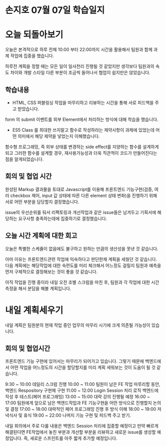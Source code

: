 # 손지호 07월 07일 학습일지

# 오늘 되돌아보기

오늘은 본격적으로 하루 전체 10:00 부터 22:00까지 시간을 활용해서 팀원과 함께 과제 작업에 집중을 했습니다.

하루전 계획을 정할 때는 모든 일이 일사천리 진행될 것 같았지만 생각보다 팀원과의 속도 차이와 개발 스타일 다른 부분이 조금씩
들어나서 협업이 쉽지만은 않았습니다.

## 학습내용

- HTML, CSS 퍼블링싱 작업을 마무리하고 리뷰하는 시간을 통해 서로 피드백을 주고 받았습니다.

form 의 submit 이벤트를 외부 Element에서 처리하는 방식에 대해 학습을 했습니다.

- ES5 Class 를 최대한 쓰지말고 함수로 작성하라는 제약사항이 과제에 있었는데 어떤 의미에서 해당 제약을 넣었는지 이해했습니다.

함수형 프로그래밍, 즉 외부 상태를 변경하는 side effect를 지양하는 함수를 설계하게 되고 그러한 함수를 설계할 경우, 재사용가능성과 더욱 직관적이 코드가 만들어진다는 점을 알게되었습니다.

## 회의 및 협업 시간

완성된 Markup 결과물을 토대로 Javascript를 이용해 프론트엔드 기능구현(검증, 여러 checkbox 제어, input 값 상태에 따른 다른 element 상태 변화)을 진행하기 위해 서로 어떤 부분을 담당할지 결정했습니다.

issue의 우선순위를 둬서 리팩토링과 개선작업과 같은 issue들은 남겨두고 기획서에 해당하는 요구사항 충족하는데에 집중하기로 결정했습니다.

## 오늘 시간 계획에 대한 회고

오늘은 특별한 스케쥴이 없음에도 불구하고 원하는 만큼의 생산성을 못낸 것 같습니다.

아마 이유는 프론트엔드관련 작업에 익숙하다고 판단한채 계획을 세웠던 것 같습니다. 다음 계획에는 해당작업에 대한 숙련도를 미리 체크해서 어느정도 걸릴지 팀원과 예측을 먼저 구체적으로 결정해보는 것이 좋을 것 같습니다.

아직 작업을 진행 중이라 내일 오전 조별 스크럼을 마친 후, 팀원과 각 작업에 대한 시간 측정을 해서 분담을 해볼 계획입니다.

# 내일 계획세우기

내일 계획은 팀원분의 현재 작업 중인 업무의 마무리 시기에 크게 의존될 가능성이 있습니다.

## 회의 및 협업시간

프론트엔드 기능 구현에 있어서는 마무리가 되어가고 있습니다. 그렇기 때문에 백엔드에서 어떤 작업을 어느정도의 시간을 할당할지를 미리 계획 세워보는 것이 도움이 될 것 같습니다.

9:30 ~ 10:00 데일리 스크럼 진행
10:00 ~ 11:00 팀원이 남은 FE 작업 마루리할 동안, 백엔드 Respository 구현체 구현
11:00 ~ 12:00 Login Session 처리 로직 백엔드에 작성 후 테스트(페어 프로그래밍)
13:00 ~ 15:00 대략 강의 진행될 예정
16:00 ~ 17:00 팀원에게 앞으로 남은 백엔드작업과 FE 기능구현을 어떤 방식으로 진행할지 논의 및 결정
17:00 ~ 18:00 대략적인 페어 프로그래밍 진행 후 방식 이해
18:00 ~ 19:00 저녁식사 및 휴식
19:00 ~ 22:00 나머지 기능 구현 및 피드백 주고 받기.

내일 회의에서 주로 다룰 내용은 백엔드 Session 처리에 집중할 예정이고 만약 빠르게 해결된다면 FE작업에서 놓친 부분과 개선할 부분을 리뷰하고 새로운 issue를 생성할 예정입니다. 즉, 새로운 스프린트를 아주 짧게 추가할 예정입니다.
